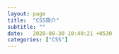 ```yaml
---
layout: page
title:  "CSS简介"
subtitle: ""
date:   2020-08-30 10:40:21 +0530
categories: ["CSS"]
---
```

